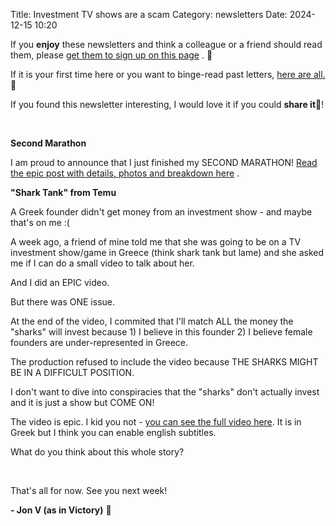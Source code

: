 Title: Investment TV shows are a scam
Category: newsletters
Date: 2024-12-15 10:20

If you **enjoy** these newsletters and think a colleague or a friend should read them, please  [get them to sign up on this page](https://jon.io/) . 📝

If it is your first time here or you want to binge-read past letters, [here are all.](https://jon.io/category/newsletters) 📰
  
If you found this newsletter interesting, I would love it if you could **share it**🔗!

<br>

**Second Marathon**  

I am proud to announce that I just finished my SECOND MARATHON! [Read the epic post with details, photos and breakdown here](https://jon.io/i-hate-running-so-i-run-two-marathons) .


**"Shark Tank" from Temu**

A Greek founder didn't get money from an investment show - and maybe that's on me :(



A week ago, a friend of mine told me that she was going to be on a TV investment show/game in Greece (think shark tank but lame) and she asked me if I can do a small video to talk about her. 



And I did an EPIC video.



But there was ONE issue. 



At the end of the video, I commited that I'll match ALL the money the "sharks" will invest because 1) I believe in this founder 2) I believe female founders are under-represented in Greece.



The production refused to include the video because THE SHARKS MIGHT BE IN A DIFFICULT POSITION.



I don't want to dive into conspiracies that the "sharks" don't actually invest and it is just a show but COME ON!



The video is epic. I kid you not - [you can see the full video here](https://www.youtube.com/watch?v=VKaGzjGRjLU). It is in Greek but I think you can enable english subtitles.



What do you think about this whole story?
    
<br>

That's all for now. See you next week!  

**\- Jon V (as in Victory)** 🚀
